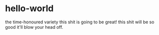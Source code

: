 # hello-world
the time-honoured variety
this shit is going to be great!
this shit will be so good it'll blow your head off.
